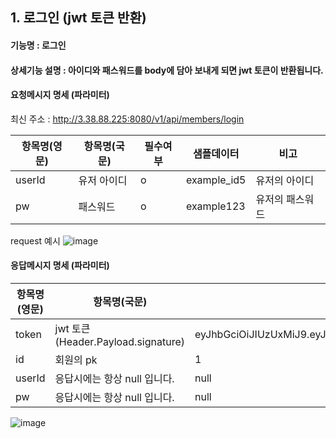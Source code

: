 ## 1. 로그인 (jwt 토큰 반환)

#### 기능명 : 로그인
#### 상세기능 설명 : 아이디와 패스워드를 body에 담아 보내게 되면 jwt 토큰이 반환됩니다.

#### 요청메시지 명세 (파라미터)
최신 주소 : http://3.38.88.225:8080/v1/api/members/login

|항목명(영문)|항목명(국문)|필수여부|샘플데이터|비고|
|---|---|---|---|---|
|userId|유저 아이디|o|example_id5|유저의 아이디|
|pw|패스워드|o|example123|유저의 패스워드|

request 예시
![image](https://user-images.githubusercontent.com/43841476/169194457-58abf6f3-9db5-482c-838f-b9dbfc8833db.png)




#### 응답메시지 명세 (파라미터)

|항목명(영문)|항목명(국문)|샘플데이터|비고|
|---|---|---|---|
|token| jwt 토큰 (Header.Payload.signature)| eyJhbGciOiJIUzUxMiJ9.eyJzdWIiOiIxIiwiaXNzIjoiZGVtbyBhcHAiLCJpYXQiOjE2NTI5Mjc3MjAsImV4cCI6MTY1MzAxNDEyMH0.KgNktYueNGjLsBGZQ0hIFqu9wFD6ca8KtXc10l8EmQJjx6Yy9JMNnZW9bv3KhYhdnPQPo8q4G8gYQD8Qbkig8g |
|id| 회원의 pk| 1 |
|userId| 응답시에는 항상 null 입니다. | null |
|pw| 응답시에는 항상 null 입니다. | null |

![image](https://user-images.githubusercontent.com/43841476/169194532-a415a175-58f4-4b40-8dd9-93523162e8a8.png)





